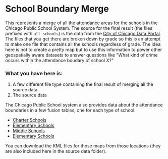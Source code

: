 # School Boundary Merge

This represents a merge of all the attendance areas for the schools in the Chicago Public School System. The source for the final result (the files prefixed with ``all_schools``) is the data from the [City of Chicago Data Portal](https://data.cityofchicago.org/). The files that you get there are broken down by grade so this is an attempt to make one file that contains all the schools regardless of grade. The idea here is not to create a pretty map but to use this information to power other geospatially aware datasets to answer questions like "What kind of crime occurs within the attendance boudary of school X?"

### What you have here is:

1. A few different file type containing the final result of merging all the source data.
2. The source data

The Chicago Public School system also provides data about the attendance boundaries in a few fusion tables, one for each type of school: 

* [Charter Schools](https://www.google.com/fusiontables/DataSource?docid=17Inkq6Z_aPhvIlHSWA9MMX4-d9NkmwQZQELBJY4#map:id=3)
* [Elementary Schools](https://www.google.com/fusiontables/DataSource?docid=1VvtxgksCi6cQHvSsnfnZwn1PrHgkRa8rkWOoHRI#map:id=3)
* [Middle Schools](https://www.google.com/fusiontables/DataSource?docid=1owQoX0Iw1r73jeYpAWotVsp6dBYqOdz0oMTvmMY#map:id=3)
* [Elementary Schools](https://www.google.com/fusiontables/DataSource?docid=1_BkjK_60DUwSvJCozyOO53Q56lkbjrTv2bgpzp8#map:id=3)

You can download the KML files for those maps from those locations (they are also included here in the source data folder). 
